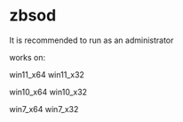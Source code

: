 # zbsod

It is recommended to run as an administrator

works on:

win11_x64
win11_x32

win10_x64
win10_x32

win7_x64
win7_x32

